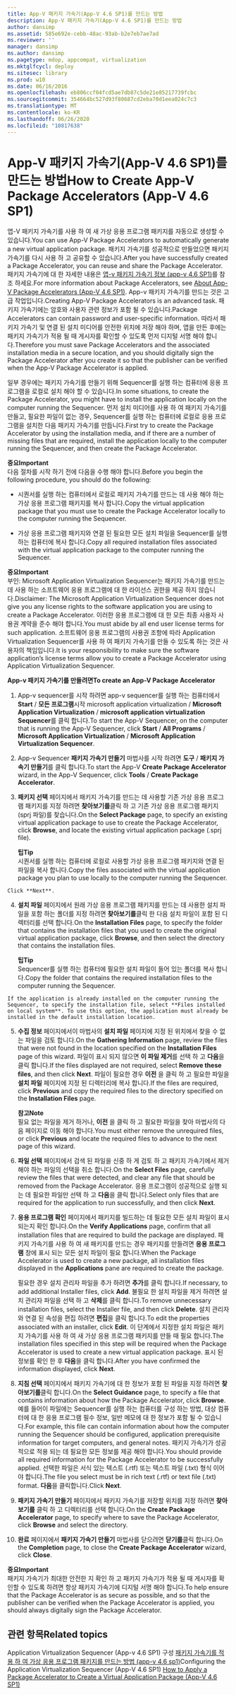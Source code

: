 ```yaml
---
title: App-V 패키지 가속기(App-V 4.6 SP1)를 만드는 방법
description: App-V 패키지 가속기(App-V 4.6 SP1)를 만드는 방법
author: dansimp
ms.assetid: 585e692e-cebb-48ac-93ab-b2e7eb7ae7ad
ms.reviewer: ''
manager: dansimp
ms.author: dansimp
ms.pagetype: mdop, appcompat, virtualization
ms.mktglfcycl: deploy
ms.sitesec: library
ms.prod: w10
ms.date: 06/16/2016
ms.openlocfilehash: eb806ccf04fcd5ae7db87c5de21e85217739fcbc
ms.sourcegitcommit: 354664bc527d93f80687cd2eba70d1eea024c7c3
ms.translationtype: MT
ms.contentlocale: ko-KR
ms.lasthandoff: 06/26/2020
ms.locfileid: "10817638"
---
```

# <span data-ttu-id="dc629-103">App-V 패키지 가속기(App-V 4.6 SP1)를 만드는 방법</span><span class="sxs-lookup"><span data-stu-id="dc629-103">How to Create App-V Package Accelerators (App-V 4.6 SP1)</span></span>


<span data-ttu-id="dc629-104">앱-V 패키지 가속기를 사용 하 여 새 가상 응용 프로그램 패키지를 자동으로 생성할 수 있습니다.</span><span class="sxs-lookup"><span data-stu-id="dc629-104">You can use App-V Package Accelerators to automatically generate a new virtual application package.</span></span> <span data-ttu-id="dc629-105">패키지 가속기를 성공적으로 만들었으면 패키지 가속기를 다시 사용 하 고 공유할 수 있습니다.</span><span class="sxs-lookup"><span data-stu-id="dc629-105">After you have successfully created a Package Accelerator, you can reuse and share the Package Accelerator.</span></span> <span data-ttu-id="dc629-106">패키지 가속기에 대 한 자세한 내용은 [앱-v 패키지 가속기 정보 (app-v 4.6 SP1)](about-app-v-package-accelerators--app-v-46-sp1-.md)를 참조 하세요.</span><span class="sxs-lookup"><span data-stu-id="dc629-106">For more information about Package Accelerators, see [About App-V Package Accelerators (App-V 4.6 SP1)](about-app-v-package-accelerators--app-v-46-sp1-.md).</span></span> <span data-ttu-id="dc629-107">App-v 패키지 가속기를 만드는 것은 고급 작업입니다.</span><span class="sxs-lookup"><span data-stu-id="dc629-107">Creating App-V Package Accelerators is an advanced task.</span></span> <span data-ttu-id="dc629-108">패키지 가속기에는 암호와 사용자 관련 정보가 포함 될 수 있습니다.</span><span class="sxs-lookup"><span data-stu-id="dc629-108">Package Accelerators can contain password and user-specific information.</span></span> <span data-ttu-id="dc629-109">따라서 패키지 가속기 및 연결 된 설치 미디어를 안전한 위치에 저장 해야 하며, 앱을 만든 후에는 패키지 가속기가 적용 될 때 게시자를 확인할 수 있도록 먼저 디지털 서명 해야 합니다.</span><span class="sxs-lookup"><span data-stu-id="dc629-109">Therefore you must save Package Accelerators and the associated installation media in a secure location, and you should digitally sign the Package Accelerator after you create it so that the publisher can be verified when the App-V Package Accelerator is applied.</span></span>

<span data-ttu-id="dc629-110">일부 경우에는 패키지 가속기를 만들기 위해 Sequencer를 실행 하는 컴퓨터에 응용 프로그램을 로컬로 설치 해야 할 수 있습니다.</span><span class="sxs-lookup"><span data-stu-id="dc629-110">In some situations, to create the Package Accelerator, you might have to install the application locally on the computer running the Sequencer.</span></span> <span data-ttu-id="dc629-111">먼저 설치 미디어를 사용 하 여 패키지 가속기를 만들고, 필요한 파일이 없는 경우, Sequencer를 실행 하는 컴퓨터에 로컬로 응용 프로그램을 설치한 다음 패키지 가속기를 만듭니다.</span><span class="sxs-lookup"><span data-stu-id="dc629-111">First try to create the Package Accelerator by using the installation media, and if there are a number of missing files that are required, install the application locally to the computer running the Sequencer, and then create the Package Accelerator.</span></span>

**<span data-ttu-id="dc629-112">중요</span><span class="sxs-lookup"><span data-stu-id="dc629-112">Important</span></span>**  
<span data-ttu-id="dc629-113">다음 절차를 시작 하기 전에 다음을 수행 해야 합니다.</span><span class="sxs-lookup"><span data-stu-id="dc629-113">Before you begin the following procedure, you should do the following:</span></span>

-   <span data-ttu-id="dc629-114">시퀀서를 실행 하는 컴퓨터에서 로컬로 패키지 가속기를 만드는 데 사용 해야 하는 가상 응용 프로그램 패키지를 복사 합니다.</span><span class="sxs-lookup"><span data-stu-id="dc629-114">Copy the virtual application package that you must use to create the Package Accelerator locally to the computer running the Sequencer.</span></span>

-   <span data-ttu-id="dc629-115">가상 응용 프로그램 패키지와 연결 된 필요한 모든 설치 파일을 Sequencer를 실행 하는 컴퓨터에 복사 합니다.</span><span class="sxs-lookup"><span data-stu-id="dc629-115">Copy all required installation files associated with the virtual application package to the computer running the Sequencer.</span></span>



**<span data-ttu-id="dc629-116">중요</span><span class="sxs-lookup"><span data-stu-id="dc629-116">Important</span></span>**  
<span data-ttu-id="dc629-117">부인: Microsoft Application Virtualization Sequencer는 패키지 가속기를 만드는 데 사용 하는 소프트웨어 응용 프로그램에 대 한 라이선스 권한을 제공 하지 않습니다.</span><span class="sxs-lookup"><span data-stu-id="dc629-117">Disclaimer: The Microsoft Application Virtualization Sequencer does not give you any license rights to the software application you are using to create a Package Accelerator.</span></span> <span data-ttu-id="dc629-118">이러한 응용 프로그램에 대 한 모든 최종 사용자 사용권 계약을 준수 해야 합니다.</span><span class="sxs-lookup"><span data-stu-id="dc629-118">You must abide by all end user license terms for such application.</span></span> <span data-ttu-id="dc629-119">소프트웨어 응용 프로그램의 사용권 조항에 따라 Application Virtualization Sequencer를 사용 하 여 패키지 가속기를 만들 수 있도록 하는 것은 사용자의 책임입니다.</span><span class="sxs-lookup"><span data-stu-id="dc629-119">It is your responsibility to make sure the software application’s license terms allow you to create a Package Accelerator using Application Virtualization Sequencer.</span></span>



**<span data-ttu-id="dc629-120">App-v 패키지 가속기를 만들려면</span><span class="sxs-lookup"><span data-stu-id="dc629-120">To create an App-V Package Accelerator</span></span>**

1.  <span data-ttu-id="dc629-121">App-v sequencer를 시작 하려면 app-v sequencer를 실행 하는 컴퓨터에서 **Start**  /  **모든 프로그램**시작 microsoft application virtualization  /  **Microsoft Application Virtualization**  /  **microsoft application virtualization Sequencer**를 클릭 합니다.</span><span class="sxs-lookup"><span data-stu-id="dc629-121">To start the App-V Sequencer, on the computer that is running the App-V Sequencer, click **Start** / **All Programs** / **Microsoft Application Virtualization** / **Microsoft Application Virtualization Sequencer**.</span></span>

2.  <span data-ttu-id="dc629-122">App-v Sequencer **패키지 가속기 만들기** 마법사를 시작 하려면 **도구**  /  **패키지 가속기 만들기**를 클릭 합니다.</span><span class="sxs-lookup"><span data-stu-id="dc629-122">To start the App-V **Create Package Accelerator** wizard, in the App-V Sequencer, click **Tools** / **Create Package Accelerator**.</span></span>

3.  <span data-ttu-id="dc629-123">**패키지 선택** 페이지에서 패키지 가속기를 만드는 데 사용할 기존 가상 응용 프로그램 패키지를 지정 하려면 **찾아보기를**클릭 하 고 기존 가상 응용 프로그램 패키지 (sprj 파일)를 찾습니다.</span><span class="sxs-lookup"><span data-stu-id="dc629-123">On the **Select Package** page, to specify an existing virtual application package to use to create the Package Accelerator, click **Browse**, and locate the existing virtual application package (.sprj file).</span></span>

    **<span data-ttu-id="dc629-124">팁</span><span class="sxs-lookup"><span data-stu-id="dc629-124">Tip</span></span>**  
    <span data-ttu-id="dc629-125">시퀀서를 실행 하는 컴퓨터에 로컬로 사용할 가상 응용 프로그램 패키지와 연결 된 파일을 복사 합니다.</span><span class="sxs-lookup"><span data-stu-id="dc629-125">Copy the files associated with the virtual application package you plan to use locally to the computer running the Sequencer.</span></span>



~~~
Click **Next**.
~~~

4. <span data-ttu-id="dc629-126">**설치 파일** 페이지에서 원래 가상 응용 프로그램 패키지를 만드는 데 사용한 설치 파일을 포함 하는 폴더를 지정 하려면 **찾아보기를**클릭 한 다음 설치 파일이 포함 된 디렉터리를 선택 합니다.</span><span class="sxs-lookup"><span data-stu-id="dc629-126">On the **Installation Files** page, to specify the folder that contains the installation files that you used to create the original virtual application package, click **Browse**, and then select the directory that contains the installation files.</span></span>

   **<span data-ttu-id="dc629-127">팁</span><span class="sxs-lookup"><span data-stu-id="dc629-127">Tip</span></span>**  
   <span data-ttu-id="dc629-128">Sequencer를 실행 하는 컴퓨터에 필요한 설치 파일이 들어 있는 폴더를 복사 합니다.</span><span class="sxs-lookup"><span data-stu-id="dc629-128">Copy the folder that contains the required installation files to the computer running the Sequencer.</span></span>



~~~
If the application is already installed on the computer running the Sequencer, to specify the installation file, select **Files installed on local system**. To use this option, the application must already be installed in the default installation location.
~~~

5. <span data-ttu-id="dc629-129">**수집 정보** 페이지에서이 마법사의 **설치 파일** 페이지에 지정 된 위치에서 찾을 수 없는 파일을 검토 합니다.</span><span class="sxs-lookup"><span data-stu-id="dc629-129">On the **Gathering Information** page, review the files that were not found in the location specified on the **Installation Files** page of this wizard.</span></span> <span data-ttu-id="dc629-130">파일이 표시 되지 않으면 **이 파일 제거**를 선택 하 고 **다음**을 클릭 합니다.</span><span class="sxs-lookup"><span data-stu-id="dc629-130">If the files displayed are not required, select **Remove these files**, and then click **Next**.</span></span> <span data-ttu-id="dc629-131">파일이 필요한 경우 **이전** 을 클릭 하 고 필요한 파일을 **설치 파일** 페이지에 지정 된 디렉터리에 복사 합니다.</span><span class="sxs-lookup"><span data-stu-id="dc629-131">If the files are required, click **Previous** and copy the required files to the directory specified on the **Installation Files** page.</span></span>

   **<span data-ttu-id="dc629-132">참고</span><span class="sxs-lookup"><span data-stu-id="dc629-132">Note</span></span>**  
   <span data-ttu-id="dc629-133">필요 없는 파일을 제거 하거나, **이전** 을 클릭 하 고 필요한 파일을 찾아 마법사의 다음 페이지로 이동 해야 합니다.</span><span class="sxs-lookup"><span data-stu-id="dc629-133">You must either remove the unrequired files, or click **Previous** and locate the required files to advance to the next page of this wizard.</span></span>



6. <span data-ttu-id="dc629-134">**파일 선택** 페이지에서 검색 된 파일을 신중 하 게 검토 하 고 패키지 가속기에서 제거 해야 하는 파일의 선택을 취소 합니다.</span><span class="sxs-lookup"><span data-stu-id="dc629-134">On the **Select Files** page, carefully review the files that were detected, and clear any file that should be removed from the Package Accelerator.</span></span> <span data-ttu-id="dc629-135">응용 프로그램이 성공적으로 실행 되는 데 필요한 파일만 선택 하 고 **다음**을 클릭 합니다.</span><span class="sxs-lookup"><span data-stu-id="dc629-135">Select only files that are required for the application to run successfully, and then click **Next**.</span></span>

7. <span data-ttu-id="dc629-136">**응용 프로그램 확인** 페이지에서 패키지를 빌드하는 데 필요한 모든 설치 파일이 표시 되는지 확인 합니다.</span><span class="sxs-lookup"><span data-stu-id="dc629-136">On the **Verify Applications** page, confirm that all installation files that are required to build the package are displayed.</span></span> <span data-ttu-id="dc629-137">패키지 가속기를 사용 하 여 새 패키지를 만드는 경우 패키지를 만들려면 **응용 프로그램** 창에 표시 되는 모든 설치 파일이 필요 합니다.</span><span class="sxs-lookup"><span data-stu-id="dc629-137">When the Package Accelerator is used to create a new package, all installation files displayed in the **Applications** pane are required to create the package.</span></span>

   <span data-ttu-id="dc629-138">필요한 경우 설치 관리자 파일을 추가 하려면 **추가**를 클릭 합니다.</span><span class="sxs-lookup"><span data-stu-id="dc629-138">If necessary, to add additional Installer files, click **Add**.</span></span> <span data-ttu-id="dc629-139">불필요 한 설치 파일을 제거 하려면 설치 관리자 파일을 선택 하 고 **삭제**를 클릭 합니다.</span><span class="sxs-lookup"><span data-stu-id="dc629-139">To remove unnecessary installation files, select the Installer file, and then click **Delete**.</span></span> <span data-ttu-id="dc629-140">설치 관리자와 연결 된 속성을 편집 하려면 **편집**을 클릭 합니다.</span><span class="sxs-lookup"><span data-stu-id="dc629-140">To edit the properties associated with an installer, click **Edit**.</span></span> <span data-ttu-id="dc629-141">이 단계에서 지정한 설치 파일은 패키지 가속기를 사용 하 여 새 가상 응용 프로그램 패키지를 만들 때 필요 합니다.</span><span class="sxs-lookup"><span data-stu-id="dc629-141">The installation files specified in this step will be required when the Package Accelerator is used to create a new virtual application package.</span></span> <span data-ttu-id="dc629-142">표시 된 정보를 확인 한 후 **다음**을 클릭 합니다.</span><span class="sxs-lookup"><span data-stu-id="dc629-142">After you have confirmed the information displayed, click **Next**.</span></span>

8. <span data-ttu-id="dc629-143">**지침 선택** 페이지에서 패키지 가속기에 대 한 정보가 포함 된 파일을 지정 하려면 **찾아보기를**클릭 합니다.</span><span class="sxs-lookup"><span data-stu-id="dc629-143">On the **Select Guidance** page, to specify a file that contains information about how the Package Accelerator, click **Browse**.</span></span> <span data-ttu-id="dc629-144">예를 들어이 파일에는 Sequencer를 실행 하는 컴퓨터를 구성 하는 방법, 대상 컴퓨터에 대 한 응용 프로그램 필수 정보, 일반 메모에 대 한 정보가 포함 될 수 있습니다.</span><span class="sxs-lookup"><span data-stu-id="dc629-144">For example, this file can contain information about how the computer running the Sequencer should be configured, application prerequisite information for target computers, and general notes.</span></span> <span data-ttu-id="dc629-145">패키지 가속기가 성공적으로 적용 되는 데 필요한 모든 정보를 제공 해야 합니다.</span><span class="sxs-lookup"><span data-stu-id="dc629-145">You should provide all required information for the Package Accelerator to be successfully applied.</span></span> <span data-ttu-id="dc629-146">선택한 파일은 서식 있는 텍스트 (.rtf) 또는 텍스트 파일 (.txt) 형식 이어야 합니다.</span><span class="sxs-lookup"><span data-stu-id="dc629-146">The file you select must be in rich text (.rtf) or text file (.txt) format.</span></span> <span data-ttu-id="dc629-147">**다음**을 클릭합니다.</span><span class="sxs-lookup"><span data-stu-id="dc629-147">Click **Next**.</span></span>

9. <span data-ttu-id="dc629-148">**패키지 가속기 만들기** 페이지에서 패키지 가속기를 저장할 위치를 지정 하려면 **찾아보기를** 클릭 하 고 디렉터리를 선택 합니다.</span><span class="sxs-lookup"><span data-stu-id="dc629-148">On the **Create Package Accelerator** page, to specify where to save the Package Accelerator, click **Browse** and select the directory.</span></span>

10. <span data-ttu-id="dc629-149">**완료** 페이지에서 **패키지 가속기 만들기** 마법사를 닫으려면 **닫기를**클릭 합니다.</span><span class="sxs-lookup"><span data-stu-id="dc629-149">On the **Completion** page, to close the **Create Package Accelerator** wizard, click **Close**.</span></span>

   **<span data-ttu-id="dc629-150">중요</span><span class="sxs-lookup"><span data-stu-id="dc629-150">Important</span></span>**  
   <span data-ttu-id="dc629-151">패키지 가속기가 최대한 안전한 지 확인 하 고 패키지 가속기가 적용 될 때 게시자를 확인할 수 있도록 하려면 항상 패키지 가속기에 디지털 서명 해야 합니다.</span><span class="sxs-lookup"><span data-stu-id="dc629-151">To help ensure that the Package Accelerator is as secure as possible, and so that the publisher can be verified when the Package Accelerator is applied, you should always digitally sign the Package Accelerator.</span></span>



## <span data-ttu-id="dc629-152">관련 항목</span><span class="sxs-lookup"><span data-stu-id="dc629-152">Related topics</span></span>


<span data-ttu-id="dc629-153">Application Virtualization Sequencer (App-v 4.6 SP1) 구성 [패키지 가속기를 적용 하 여 가상 응용 프로그램 패키지를 만드는 방법 (app-v 4.6 sp1)](how-to-apply-a-package-accelerator-to-create-a-virtual-application-package---app-v-46-sp1-.md)</span><span class="sxs-lookup"><span data-stu-id="dc629-153">Configuring the Application Virtualization Sequencer (App-V 4.6 SP1) [How to Apply a Package Accelerator to Create a Virtual Application Package (App-V 4.6 SP1)](how-to-apply-a-package-accelerator-to-create-a-virtual-application-package---app-v-46-sp1-.md)</span></span>









